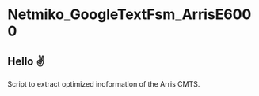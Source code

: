 # Netmiko_GoogleTextFsm_ArrisE6000  
## Hello :v:
Script to extract optimized inoformation of the Arris CMTS.
